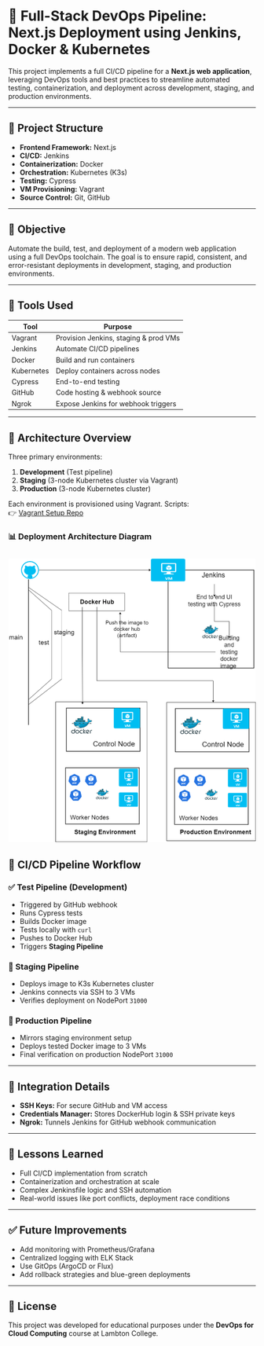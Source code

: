 
# 🚀 Full-Stack DevOps Pipeline: Next.js Deployment using Jenkins, Docker & Kubernetes

This project implements a full CI/CD pipeline for a **Next.js web application**, leveraging DevOps tools and best practices to streamline automated testing, containerization, and deployment across development, staging, and production environments.

---

## 📁 Project Structure

- **Frontend Framework:** Next.js  
- **CI/CD:** Jenkins  
- **Containerization:** Docker  
- **Orchestration:** Kubernetes (K3s)  
- **Testing:** Cypress  
- **VM Provisioning:** Vagrant  
- **Source Control:** Git, GitHub  

---

## 📌 Objective

Automate the build, test, and deployment of a modern web application using a full DevOps toolchain. The goal is to ensure rapid, consistent, and error-resistant deployments in development, staging, and production environments.

---

## 🔧 Tools Used

| Tool        | Purpose                                |
|-------------|----------------------------------------|
| Vagrant     | Provision Jenkins, staging & prod VMs  |
| Jenkins     | Automate CI/CD pipelines               |
| Docker      | Build and run containers               |
| Kubernetes  | Deploy containers across nodes         |
| Cypress     | End-to-end testing                     |
| GitHub      | Code hosting & webhook source          |
| Ngrok       | Expose Jenkins for webhook triggers    |

---

## 🧱 Architecture Overview

Three primary environments:

1. **Development** (Test pipeline)  
2. **Staging** (3-node Kubernetes cluster via Vagrant)  
3. **Production** (3-node Kubernetes cluster)

Each environment is provisioned using Vagrant. Scripts:  
👉 [Vagrant Setup Repo](https://github.com/sanjeebnepal/Vagrant-script-jenkinsdockerkubernetes.git)

### 📊 Deployment Architecture Diagram

![CI/CD Architecture](architecture.png)
---

## 🔄 CI/CD Pipeline Workflow

### ✅ Test Pipeline (Development)
- Triggered by GitHub webhook  
- Runs Cypress tests  
- Builds Docker image  
- Tests locally with `curl`  
- Pushes to Docker Hub  
- Triggers **Staging Pipeline**

### 🧪 Staging Pipeline
- Deploys image to K3s Kubernetes cluster  
- Jenkins connects via SSH to 3 VMs  
- Verifies deployment on NodePort `31000`

### 🚢 Production Pipeline
- Mirrors staging environment setup  
- Deploys tested Docker image to 3 VMs  
- Final verification on production NodePort `31000`

---

## 🔐 Integration Details

- **SSH Keys:** For secure GitHub and VM access  
- **Credentials Manager:** Stores DockerHub login & SSH private keys  
- **Ngrok:** Tunnels Jenkins for GitHub webhook communication  

---

## 🧠 Lessons Learned

- Full CI/CD implementation from scratch  
- Containerization and orchestration at scale  
- Complex Jenkinsfile logic and SSH automation  
- Real-world issues like port conflicts, deployment race conditions  

---

## ✅ Future Improvements

- Add monitoring with Prometheus/Grafana  
- Centralized logging with ELK Stack  
- Use GitOps (ArgoCD or Flux)  
- Add rollback strategies and blue-green deployments  

---

## 📜 License

This project was developed for educational purposes under the **DevOps for Cloud Computing** course at Lambton College.
